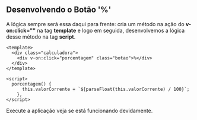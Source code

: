 ## Desenvolvendo o Botão '%'

A lógica sempre será essa daqui para frente: cria um método na ação do **v-on:click=""** na tag **template** e logo em seguida, desenvolvemos a lógica desse método na tag **script**.

```vue
<template>
  <div class="calculadora">
    <div v-on:click="porcentagem" class="botao">%</div>
  </div>
</template>
```

```vue
<script>
  porcentagem() {
      this.valorCorrente = `${parseFloat(this.valorCorrente) / 100}`;
    },
</script>
```
Execute a aplicação veja se está funcionando devidamente.